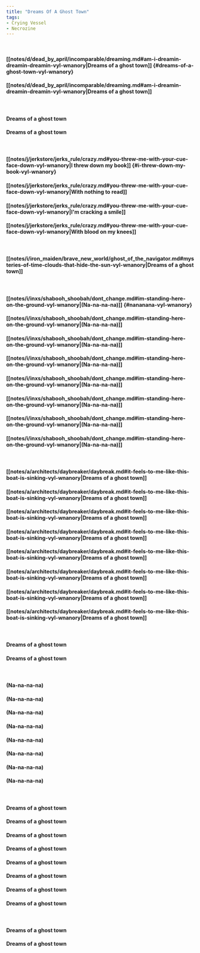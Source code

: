 ```yaml
---
title: "Dreams Of A Ghost Town"
tags:
- Crying Vessel
- Necrozine
---
```

&nbsp;
#### [[notes/d/dead_by_april/incomparable/dreaming.md#am-i-dreamin-dreamin-dreamin-vyl-wnanory|Dreams of a ghost town]] {#dreams-of-a-ghost-town-vyl-wnanory}
#### [[notes/d/dead_by_april/incomparable/dreaming.md#am-i-dreamin-dreamin-dreamin-vyl-wnanory|Dreams of a ghost town]]
&nbsp;
#### Dreams of a ghost town
#### Dreams of a ghost town
&nbsp;
#### [[notes/j/jerkstore/jerks_rule/crazy.md#you-threw-me-with-your-cue-face-down-vyl-wnanory|I threw down my book]] {#i-threw-down-my-book-vyl-wnanory}
#### [[notes/j/jerkstore/jerks_rule/crazy.md#you-threw-me-with-your-cue-face-down-vyl-wnanory|With nothing to read]]
#### [[notes/j/jerkstore/jerks_rule/crazy.md#you-threw-me-with-your-cue-face-down-vyl-wnanory|I'm cracking a smile]]
#### [[notes/j/jerkstore/jerks_rule/crazy.md#you-threw-me-with-your-cue-face-down-vyl-wnanory|With blood on my knees]]
&nbsp;
#### [[notes/i/iron_maiden/brave_new_world/ghost_of_the_navigator.md#mysteries-of-time-clouds-that-hide-the-sun-vyl-wnanory|Dreams of a ghost town]]
&nbsp;
#### [[notes/i/inxs/shabooh_shoobah/dont_change.md#im-standing-here-on-the-ground-vyl-wnanory|(Na-na-na-na)]] {#nananana-vyl-wnanory}
#### [[notes/i/inxs/shabooh_shoobah/dont_change.md#im-standing-here-on-the-ground-vyl-wnanory|(Na-na-na-na)]]
#### [[notes/i/inxs/shabooh_shoobah/dont_change.md#im-standing-here-on-the-ground-vyl-wnanory|(Na-na-na-na)]]
#### [[notes/i/inxs/shabooh_shoobah/dont_change.md#im-standing-here-on-the-ground-vyl-wnanory|(Na-na-na-na)]]
#### [[notes/i/inxs/shabooh_shoobah/dont_change.md#im-standing-here-on-the-ground-vyl-wnanory|(Na-na-na-na)]]
#### [[notes/i/inxs/shabooh_shoobah/dont_change.md#im-standing-here-on-the-ground-vyl-wnanory|(Na-na-na-na)]]
#### [[notes/i/inxs/shabooh_shoobah/dont_change.md#im-standing-here-on-the-ground-vyl-wnanory|(Na-na-na-na)]]
#### [[notes/i/inxs/shabooh_shoobah/dont_change.md#im-standing-here-on-the-ground-vyl-wnanory|(Na-na-na-na)]]
&nbsp;
#### [[notes/a/architects/daybreaker/daybreak.md#it-feels-to-me-like-this-boat-is-sinking-vyl-wnanory|Dreams of a ghost town]]
#### [[notes/a/architects/daybreaker/daybreak.md#it-feels-to-me-like-this-boat-is-sinking-vyl-wnanory|Dreams of a ghost town]]
#### [[notes/a/architects/daybreaker/daybreak.md#it-feels-to-me-like-this-boat-is-sinking-vyl-wnanory|Dreams of a ghost town]]
#### [[notes/a/architects/daybreaker/daybreak.md#it-feels-to-me-like-this-boat-is-sinking-vyl-wnanory|Dreams of a ghost town]]
#### [[notes/a/architects/daybreaker/daybreak.md#it-feels-to-me-like-this-boat-is-sinking-vyl-wnanory|Dreams of a ghost town]]
#### [[notes/a/architects/daybreaker/daybreak.md#it-feels-to-me-like-this-boat-is-sinking-vyl-wnanory|Dreams of a ghost town]]
#### [[notes/a/architects/daybreaker/daybreak.md#it-feels-to-me-like-this-boat-is-sinking-vyl-wnanory|Dreams of a ghost town]]
#### [[notes/a/architects/daybreaker/daybreak.md#it-feels-to-me-like-this-boat-is-sinking-vyl-wnanory|Dreams of a ghost town]]
&nbsp;
#### Dreams of a ghost town
#### Dreams of a ghost town
&nbsp;
#### (Na-na-na-na)
#### (Na-na-na-na)
#### (Na-na-na-na)
#### (Na-na-na-na)
#### (Na-na-na-na)
#### (Na-na-na-na)
#### (Na-na-na-na)
#### (Na-na-na-na)
&nbsp;
#### Dreams of a ghost town
#### Dreams of a ghost town
#### Dreams of a ghost town
#### Dreams of a ghost town
#### Dreams of a ghost town
#### Dreams of a ghost town
#### Dreams of a ghost town
#### Dreams of a ghost town
&nbsp;
#### Dreams of a ghost town
#### Dreams of a ghost town
